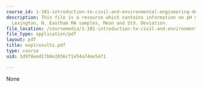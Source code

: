 ```yaml
---
course_id: 1-101-introduction-to-civil-and-environmental-engineering-design-i-fall-2006
description: This file is a resource which contains information on pH measures, Cambridge,
  Lexington, N. Eastham MA samples, Mean and Std. Deviation.
file_location: /coursemedia/1-101-introduction-to-civil-and-environmental-engineering-design-i-fall-2006/1d9f8eed17b8e2856cf1e54a74ee5471_exp1results.pdf
file_type: application/pdf
layout: pdf
title: exp1results.pdf
type: course
uid: 1d9f8eed17b8e2856cf1e54a74ee5471

---
```

None